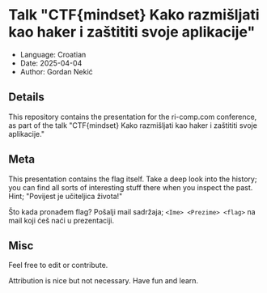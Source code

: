 # Talk "CTF{mindset} Kako razmišljati kao haker i zaštititi svoje aplikacije"

- Language: Croatian
- Date: 2025-04-04
- Author: Gordan Nekić

## Details

This repository contains the presentation for the ri-comp.com conference, as part of the talk "CTF{mindset} Kako razmišljati kao haker i zaštititi svoje aplikacije."

## Meta

This presentation contains the flag itself. Take a deep look into the history; you can find all sorts of interesting stuff there when you inspect the past.
Hint; "Povijest je učiteljica života!"

Što kada pronađem flag? Pošalji mail sadržaja; `<Ime> <Prezime> <flag>` na mail koji ćeš naći u prezentaciji.

## Misc

Feel free to edit or contribute.

Attribution is nice but not necessary. Have fun and learn.
